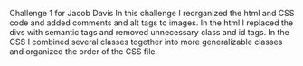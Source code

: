 Challenge 1 for Jacob Davis
In this challenge I reorganized the html and CSS code and added comments and alt tags to images.
In the html I replaced the divs with semantic tags and removed unnecessary class and id tags.
In the CSS I combined several classes together into more generalizable classes and organized the order of the CSS file.
